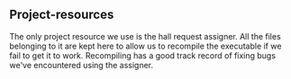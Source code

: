 ## Project-resources

The only project resource we use is the hall request assigner. 
All the files belonging to it are kept here to allow us to recompile the executable if we fail to get it to work. 
Recompiling has a good track record of fixing bugs we've encountered using the assigner.